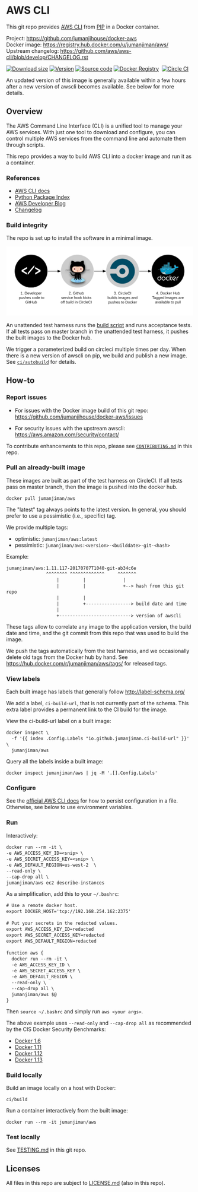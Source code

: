 AWS CLI
=======

This git repo provides [AWS CLI](http://aws.amazon.com/cli/)
from [PIP](https://pypi.python.org/pypi/awscli) in a Docker container.

Project:            https://github.com/jumanjihouse/docker-aws<br/>
Docker image:       https://registry.hub.docker.com/u/jumanjiman/aws/<br/>
Upstream changelog: https://github.com/aws/aws-cli/blob/develop/CHANGELOG.rst

[![Download size](https://images.microbadger.com/badges/image/jumanjiman/aws.svg)](http://microbadger.com/images/jumanjiman/aws "View on microbadger.com")
[![Version](https://images.microbadger.com/badges/version/jumanjiman/aws.svg)](http://microbadger.com/images/jumanjiman/aws "View on microbadger.com")
[![Source code](https://images.microbadger.com/badges/commit/jumanjiman/aws.svg)](http://microbadger.com/images/jumanjiman/aws "View on microbadger.com")
[![Docker Registry](https://img.shields.io/docker/pulls/jumanjiman/aws.svg)](https://registry.hub.docker.com/u/jumanjiman/aws/)&nbsp;
[![Circle CI](https://circleci.com/gh/jumanjihouse/docker-aws.png?circle-token=5303a3a083c3d19463bbd1b08937b24b3417d70e)](https://circleci.com/gh/jumanjihouse/docker-aws/tree/master 'View CI builds')

An updated version of this image is generally available within a few hours
after a new version of awscli becomes available. See below for more details.


Overview
--------

The AWS Command Line Interface (CLI) is a unified tool to manage
your AWS services. With just one tool to download and configure,
you can control multiple AWS services from the command line and
automate them through scripts.

This repo provides a way to build AWS CLI into
a docker image and run it as a container.


### References

* [AWS CLI docs](https://aws.amazon.com/cli/)
* [Python Package Index](https://pypi.python.org/pypi/awscli)
* [AWS Developer Blog](https://aws.amazon.com/blogs/developer/super-charge-your-aws-command-line-experience-with-aws-shell/)
* [Changelog](https://github.com/aws/aws-cli/blob/master/CHANGELOG.rst)


### Build integrity

The repo is set up to install the software in a minimal image.

![workflow](assets/docker_hub_workflow.png)

An unattended test harness runs the [build script](ci/build)
and runs acceptance tests.
If all tests pass on master branch in the unattended test harness,
it pushes the built images to the Docker hub.

We trigger a parameterized build on circleci multiple times per day.
When there is a new version of awscli on pip, we build and publish a new image.
See [`ci/autobuild`](ci/autobuild) for details.


How-to
------

### Report issues

* For issues with the Docker image build of this git repo:
  https://github.com/jumanjihouse/docker-aws/issues

* For security issues with the upstream awscli:
  https://aws.amazon.com/security/contact/

To contribute enhancements to this repo, please see
[`CONTRIBUTING.md`](CONTRIBUTING.md) in this repo.


### Pull an already-built image

These images are built as part of the test harness on CircleCI.
If all tests pass on master branch, then the image is pushed
into the docker hub.

    docker pull jumanjiman/aws

The "latest" tag always points to the latest version.
In general, you should prefer to use a pessimistic (i.e., specific) tag.

We provide multiple tags:

* optimistic:  `jumanjiman/aws:latest`
* pessimistic: `jumanjiman/aws:<version>-<builddate>-git-<hash>`

Example:

    jumanjiman/aws:1.11.117-20170707T1040-git-ab34c6e
                   ^^^^^^^^ ^^^^^^^^^^^^^     ^^^^^^^
                       |         |              |
                       |         |              +--> hash from this git repo
                       |         |
                       |         +-----------------> build date and time
                       |
                       +---------------------------> version of awscli


These tags allow to correlate any image to the application version,
the build date and time,
and the git commit from this repo that was used to build the image.

We push the tags automatically from the test harness, and
we occasionally delete old tags from the Docker hub by hand.
See https://hub.docker.com/r/jumanjiman/aws/tags/ for released tags.


### View labels

Each built image has labels that generally follow http://label-schema.org/

We add a label, `ci-build-url`, that is not currently part of the schema.
This extra label provides a permanent link to the CI build for the image.

View the ci-build-url label on a built image:

    docker inspect \
      -f '{{ index .Config.Labels "io.github.jumanjiman.ci-build-url" }}' \
      jumanjiman/aws

Query all the labels inside a built image:

    docker inspect jumanjiman/aws | jq -M '.[].Config.Labels'


### Configure

See the [official AWS CLI docs](http://docs.aws.amazon.com/cli/latest/userguide/cli-config-files.html)
for how to persist configuration in a file. Otherwise, see below to use environment variables.


### Run

Interactively:

    docker run --rm -it \
    -e AWS_ACCESS_KEY_ID=<snip> \
    -e AWS_SECRET_ACCESS_KEY=<snip> \
    -e AWS_DEFAULT_REGION=us-west-2  \
    --read-only \
    --cap-drop all \
    jumanjiman/aws ec2 describe-instances

As a simplification, add this to your `~/.bashrc`:

    # Use a remote docker host.
    export DOCKER_HOST='tcp://192.168.254.162:2375'

    # Put your secrets in the redacted values.
    export AWS_ACCESS_KEY_ID=redacted
    export AWS_SECRET_ACCESS_KEY=redacted
    export AWS_DEFAULT_REGION=redacted

    function aws {
      docker run --rm -it \
      -e AWS_ACCESS_KEY_ID \
      -e AWS_SECRET_ACCESS_KEY \
      -e AWS_DEFAULT_REGION \
      --read-only \
      --cap-drop all \
      jumanjiman/aws $@
    }

Then `source ~/.bashrc` and simply run `aws <your args>`.

The above example uses `--read-only` and `--cap-drop all` as recommended by the
CIS Docker Security Benchmarks:

* [Docker 1.6](https://benchmarks.cisecurity.org/tools2/docker/CIS_Docker_1.6_Benchmark_v1.0.0.pdf)
* [Docker 1.11](https://benchmarks.cisecurity.org/tools2/docker/CIS_Docker_1.11.0_Benchmark_v1.0.0.pdf)
* [Docker 1.12](https://benchmarks.cisecurity.org/tools2/docker/CIS_Docker_1.12.0_Benchmark_v1.0.0.pdf)
* [Docker 1.13](https://benchmarks.cisecurity.org/tools2/docker/CIS_Docker_1.13.0_Benchmark_v1.0.0.pdf)


### Build locally

Build an image locally on a host with Docker:

    ci/build

Run a container interactively from the built image:

    docker run --rm -it jumanjiman/aws


### Test locally

See [TESTING.md](TESTING.md) in this git repo.


Licenses
--------

All files in this repo are subject to [LICENSE.md](LICENSE.md) (also in this repo).
